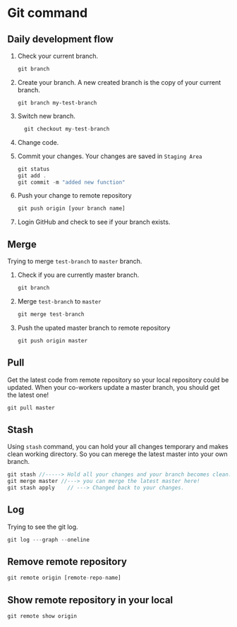 # Git command

## Daily development flow
1. Check your current branch.
	```js
	git branch
	``` 

2. Create your branch. A new created branch is the copy of your current branch.
	```
	git branch my-test-branch
	```

3. Switch new branch.
   
   ```js
	 git checkout my-test-branch
	 ```

3. Change code.

4. Commit your changes. Your changes are saved in `Staging Area`
	```js
	git status
	git add .
	git commit -m "added new function"
	```

5. Push your change to remote repository
	```js
	git push origin [your branch name]
	```

6. Login GitHub and check to see if your branch exists. 

## Merge

Trying to merge `test-branch` to `master` branch.

1. Check if you are currently master branch.
	```js
	git branch
	```
2. Merge `test-branch` to `master`
	```js
	git merge test-branch
	```
3. Push the upated master branch to remote repository
	```js
	git push origin master
	```

## Pull

Get the latest code from remote repository so your local repository could be updated. When your co-workers update a master branch, you should get the latest one! 

```js
git pull master
```


## Stash
Using `stash` command, you can hold your all changes temporary and makes clean working directory. So you can merege the latest master into your own branch.

 ```js
 git stash //-----> Hold all your changes and your branch becomes clean.
 git merge master //---> you can merge the latest master here! 
 git stash apply	// ---> Changed back to your changes.
 ```


## Log

Trying to see the git log.

```js
git log ---graph --oneline
```


## Remove remote repository

```js
git remote origin [remote-repo-name]
```

## Show remote repository in your local

```js
git remote show origin
```